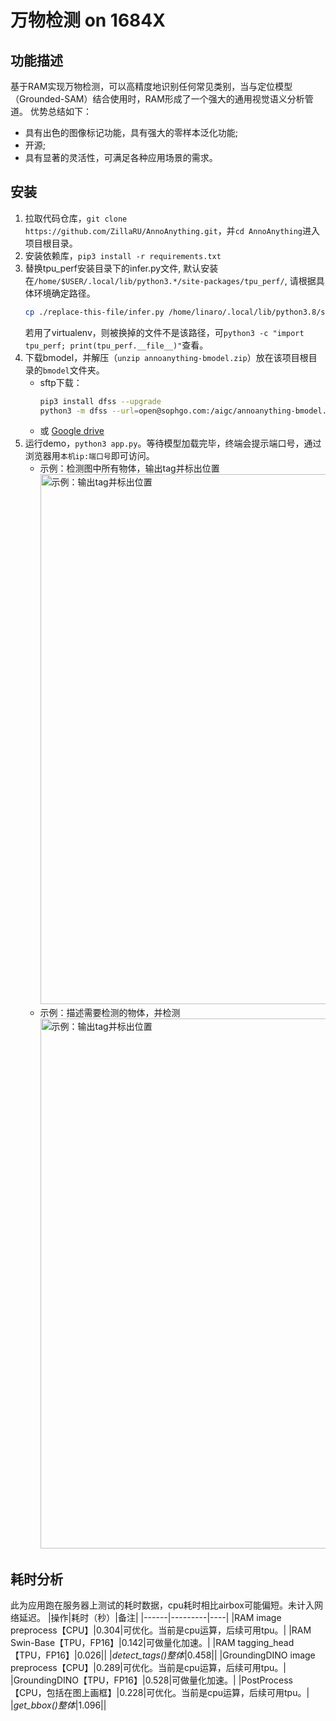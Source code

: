 # 万物检测 on 1684X
## 功能描述
基于RAM实现万物检测，可以高精度地识别任何常见类别，当与定位模型（Grounded-SAM）结合使用时，RAM形成了一个强大的通用视觉语义分析管道。
优势总结如下：
- 具有出色的图像标记功能，具有强大的零样本泛化功能;
- 开源;
- 具有显著的灵活性，可满足各种应用场景的需求。

## 安装
1. 拉取代码仓库，`git clone https://github.com/ZillaRU/AnnoAnything.git`，并`cd AnnoAnything`进入项目根目录。
2. 安装依赖库，`pip3 install -r requirements.txt`
3. 替换tpu_perf安装目录下的infer.py文件, 默认安装在`/home/$USER/.local/lib/python3.*/site-packages/tpu_perf/`, 请根据具体环境确定路径。
    ```bash
    cp ./replace-this-file/infer.py /home/linaro/.local/lib/python3.8/site-packages/tpu_perf/ 
    ```
    若用了virtualenv，则被换掉的文件不是该路径，可`python3 -c "import tpu_perf; print(tpu_perf.__file__)"`查看。
4. 下载bmodel，并解压（`unzip annoanything-bmodel.zip`）放在该项目根目录的`bmodel`文件夹。
   - sftp下载：
       ```bash
       pip3 install dfss --upgrade
       python3 -m dfss --url=open@sophgo.com:/aigc/annoanything-bmodel.zip
       ```
   - 或 [Google drive](https://drive.google.com/drive/folders/1WFfq32nKCYhEwJvCZV5XYw9sFRriZYqP?usp=sharing)
5. 运行demo，`python3 app.py`。等待模型加载完毕，终端会提示端口号，通过浏览器用`本机ip:端口号`即可访问。
    - 示例：检测图中所有物体，输出tag并标出位置
      <img width="848" alt="示例：输出tag并标出位置" src="https://github.com/ZillaRU/AnnoAnything/assets/25343084/6a77ed66-3555-48c4-a58f-d3d52b2290fa">
    - 示例：描述需要检测的物体，并检测
      <img width="848" alt="示例：输出tag并标出位置" src="https://github.com/ZillaRU/AnnoAnything/assets/25343084/7248472e-b0e3-46b6-bd1b-c5b5df13a0d5">

## 耗时分析
此为应用跑在服务器上测试的耗时数据，cpu耗时相比airbox可能偏短。未计入网络延迟。
|操作|耗时（秒）|备注|
|------|---------|----|
|RAM image preprocess【CPU】|0.304|可优化。当前是cpu运算，后续可用tpu。|
|RAM Swin-Base【TPU，FP16】|0.142|可做量化加速。|
|RAM tagging_head【TPU，FP16】|0.026||
|*detect_tags()整体*|0.458||
|GroundingDINO image preprocess【CPU】|0.289|可优化。当前是cpu运算，后续可用tpu。|
|GroundingDINO【TPU，FP16】|0.528|可做量化加速。|
|PostProcess【CPU，包括在图上画框】|0.228|可优化。当前是cpu运算，后续可用tpu。|
|*get_bbox()整体*|1.096||
    

